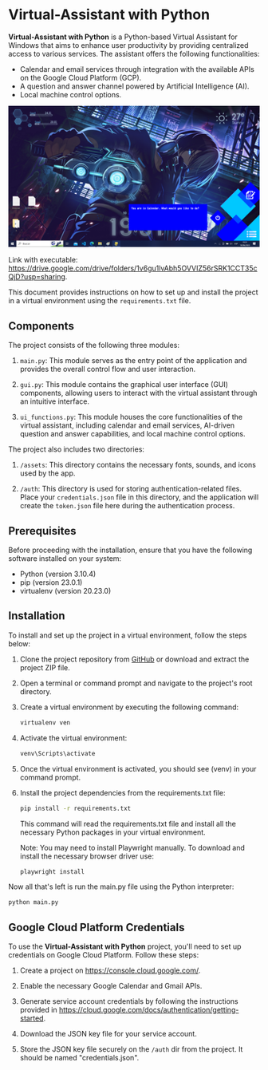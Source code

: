 # Virtual-Assistant with Python

**Virtual-Assistant with Python** is a Python-based Virtual Assistant for Windows that aims to enhance user productivity by providing centralized access to various services. The assistant offers the following functionalities:

- Calendar and email services through integration with the available APIs on the Google Cloud Platform (GCP).
- A question and answer channel powered by Artificial Intelligence (AI).
- Local machine control options.

![Example Image](assets/screenshot.jpg)

Link with executable: https://drive.google.com/drive/folders/1v6gu1lvAbh5OVVIZ56rSRK1CCT35cQjD?usp=sharing.

This document provides instructions on how to set up and install the project in a virtual environment using the `requirements.txt` file.

## Components

The project consists of the following three modules:

1. `main.py`: This module serves as the entry point of the application and provides the overall control flow and user interaction.

2. `gui.py`: This module contains the graphical user interface (GUI) components, allowing users to interact with the virtual assistant through an intuitive interface.

3. `ui_functions.py`: This module houses the core functionalities of the virtual assistant, including calendar and email services, AI-driven question and answer capabilities, and local machine control options.

The project also includes two directories:

1. `/assets`: This directory contains the necessary fonts, sounds, and icons used by the app.

2. `/auth`: This directory is used for storing authentication-related files. Place your `credentials.json` file in this directory, and the application will create the `token.json` file here during the authentication process.

## Prerequisites

Before proceeding with the installation, ensure that you have the following software installed on your system:

- Python (version 3.10.4)
- pip (version 23.0.1)
- virtualenv (version 20.23.0)

## Installation

To install and set up the project in a virtual environment, follow the steps below:

1. Clone the project repository from [GitHub](https://github.com/mcparfer/Virtual-Assistant) or download and extract the project ZIP file.

2. Open a terminal or command prompt and navigate to the project's root directory.

3. Create a virtual environment by executing the following command:

   ```bash
   virtualenv ven
   ```

4. Activate the virtual environment:

   ```bash
   venv\Scripts\activate
   ```
   
5. Once the virtual environment is activated, you should see (venv) in your command prompt.

6. Install the project dependencies from the requirements.txt file:

   ```bash
   pip install -r requirements.txt
   ```
   
   This command will read the requirements.txt file and install all the necessary Python packages in your virtual environment.

   Note: You may need to install Playwright manually. To download and install the necessary browser driver use:

   ```bash
   playwright install
   ```

Now all that's left is run the main.py file using the Python interpreter:
   ```bash
   python main.py
   ```

## Google Cloud Platform Credentials

To use the **Virtual-Assistant with Python** project, you'll need to set up credentials on Google Cloud Platform. Follow these steps:

1. Create a project on https://console.cloud.google.com/.

2. Enable the necessary Google Calendar and Gmail APIs.

3. Generate service account credentials by following the instructions provided in https://cloud.google.com/docs/authentication/getting-started.

4. Download the JSON key file for your service account.

5. Store the JSON key file securely on the `/auth` dir from the project. It should be named "credentials.json".
